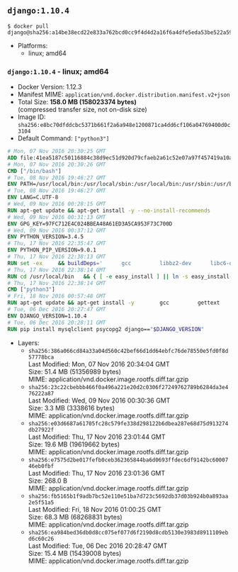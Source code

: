 ## `django:1.10.4`

```console
$ docker pull django@sha256:a14be38ecd22e833a762bcd0cc9f4d4d2a16f6a4dfe5eda53be522a597c83c0b
```

-	Platforms:
	-	linux; amd64

### `django:1.10.4` - linux; amd64

-	Docker Version: 1.12.3
-	Manifest MIME: `application/vnd.docker.distribution.manifest.v2+json`
-	Total Size: **158.0 MB (158023374 bytes)**  
	(compressed transfer size, not on-disk size)
-	Image ID: `sha256:e8bc70dfddcbc5371b661f2a6a948e1200871ca4dd6cf106a04769400d0c3104`
-	Default Command: `["python3"]`

```dockerfile
# Mon, 07 Nov 2016 20:30:25 GMT
ADD file:41ea5187c50116884c38d9ec51d920d79cfaeb2a61c52e07a97f457419a10a4f in / 
# Mon, 07 Nov 2016 20:30:26 GMT
CMD ["/bin/bash"]
# Tue, 08 Nov 2016 19:46:27 GMT
ENV PATH=/usr/local/bin:/usr/local/sbin:/usr/local/bin:/usr/sbin:/usr/bin:/sbin:/bin
# Tue, 08 Nov 2016 19:46:27 GMT
ENV LANG=C.UTF-8
# Wed, 09 Nov 2016 00:28:15 GMT
RUN apt-get update && apt-get install -y --no-install-recommends 		ca-certificates 		libgdbm3 		libsqlite3-0 		libssl1.0.0 	&& rm -rf /var/lib/apt/lists/*
# Wed, 09 Nov 2016 00:31:13 GMT
ENV GPG_KEY=97FC712E4C024BBEA48A61ED3A5CA953F73C700D
# Wed, 09 Nov 2016 00:37:12 GMT
ENV PYTHON_VERSION=3.4.5
# Thu, 17 Nov 2016 22:35:47 GMT
ENV PYTHON_PIP_VERSION=9.0.1
# Thu, 17 Nov 2016 22:38:13 GMT
RUN set -ex 	&& buildDeps=' 		gcc 		libbz2-dev 		libc6-dev 		libgdbm-dev 		liblzma-dev 		libncurses-dev 		libreadline-dev 		libsqlite3-dev 		libssl-dev 		make 		tcl-dev 		tk-dev 		wget 		xz-utils 		zlib1g-dev 	' 	&& apt-get update && apt-get install -y $buildDeps --no-install-recommends && rm -rf /var/lib/apt/lists/* 		&& wget -O python.tar.xz "https://www.python.org/ftp/python/${PYTHON_VERSION%%[a-z]*}/Python-$PYTHON_VERSION.tar.xz" 	&& wget -O python.tar.xz.asc "https://www.python.org/ftp/python/${PYTHON_VERSION%%[a-z]*}/Python-$PYTHON_VERSION.tar.xz.asc" 	&& export GNUPGHOME="$(mktemp -d)" 	&& gpg --keyserver ha.pool.sks-keyservers.net --recv-keys "$GPG_KEY" 	&& gpg --batch --verify python.tar.xz.asc python.tar.xz 	&& rm -r "$GNUPGHOME" python.tar.xz.asc 	&& mkdir -p /usr/src/python 	&& tar -xJC /usr/src/python --strip-components=1 -f python.tar.xz 	&& rm python.tar.xz 		&& cd /usr/src/python 	&& ./configure 		--enable-loadable-sqlite-extensions 		--enable-shared 	&& make -j$(nproc) 	&& make install 	&& ldconfig 		&& if [ ! -e /usr/local/bin/pip3 ]; then : 		&& wget -O /tmp/get-pip.py 'https://bootstrap.pypa.io/get-pip.py' 		&& python3 /tmp/get-pip.py "pip==$PYTHON_PIP_VERSION" 		&& rm /tmp/get-pip.py 	; fi 	&& pip3 install --no-cache-dir --upgrade --force-reinstall "pip==$PYTHON_PIP_VERSION" 	&& [ "$(pip list |tac|tac| awk -F '[ ()]+' '$1 == "pip" { print $2; exit }')" = "$PYTHON_PIP_VERSION" ] 		&& find /usr/local -depth 		\( 			\( -type d -a -name test -o -name tests \) 			-o 			\( -type f -a -name '*.pyc' -o -name '*.pyo' \) 		\) -exec rm -rf '{}' + 	&& apt-get purge -y --auto-remove $buildDeps 	&& rm -rf /usr/src/python ~/.cache
# Thu, 17 Nov 2016 22:38:14 GMT
RUN cd /usr/local/bin 	&& { [ -e easy_install ] || ln -s easy_install-* easy_install; } 	&& ln -s idle3 idle 	&& ln -s pydoc3 pydoc 	&& ln -s python3 python 	&& ln -s python3-config python-config
# Thu, 17 Nov 2016 22:38:14 GMT
CMD ["python3"]
# Fri, 18 Nov 2016 00:57:48 GMT
RUN apt-get update && apt-get install -y 		gcc 		gettext 		mysql-client libmysqlclient-dev 		postgresql-client libpq-dev 		sqlite3 	--no-install-recommends && rm -rf /var/lib/apt/lists/*
# Tue, 06 Dec 2016 20:27:47 GMT
ENV DJANGO_VERSION=1.10.4
# Tue, 06 Dec 2016 20:28:11 GMT
RUN pip install mysqlclient psycopg2 django=="$DJANGO_VERSION"
```

-	Layers:
	-	`sha256:386a066cd84a33a04d560c42bef66d1dd64ebfc76de78550e5fd0f8d57778bca`  
		Last Modified: Mon, 07 Nov 2016 20:34:04 GMT  
		Size: 51.4 MB (51356989 bytes)  
		MIME: application/vnd.docker.image.rootfs.diff.tar.gzip
	-	`sha256:23c22cbebbb466f0a496a221e20d2c0306f27249762789b6284da3e476222a87`  
		Last Modified: Wed, 09 Nov 2016 00:30:36 GMT  
		Size: 3.3 MB (3338616 bytes)  
		MIME: application/vnd.docker.image.rootfs.diff.tar.gzip
	-	`sha256:e03d6687a61705fc28c579fe338d298122b6dbea287e68d75d913274db27922f`  
		Last Modified: Thu, 17 Nov 2016 23:01:44 GMT  
		Size: 19.6 MB (19619662 bytes)  
		MIME: application/vnd.docker.image.rootfs.diff.tar.gzip
	-	`sha256:e7575d2be017fefb0ceb362365844ba6d0693ffdec6df9142bc6000746eb0fbf`  
		Last Modified: Thu, 17 Nov 2016 23:01:36 GMT  
		Size: 268.0 B  
		MIME: application/vnd.docker.image.rootfs.diff.tar.gzip
	-	`sha256:fb5165b1f9adb7bc52e110e51ba7d723c5692db37d03b924b0a893aa2e5f51a5`  
		Last Modified: Fri, 18 Nov 2016 01:00:25 GMT  
		Size: 68.3 MB (68268831 bytes)  
		MIME: application/vnd.docker.image.rootfs.diff.tar.gzip
	-	`sha256:ea984bed36db0d8cc075ef077d6f2190d8cdb5130e3983d8911109ebd6c60c26`  
		Last Modified: Tue, 06 Dec 2016 20:28:47 GMT  
		Size: 15.4 MB (15439008 bytes)  
		MIME: application/vnd.docker.image.rootfs.diff.tar.gzip
